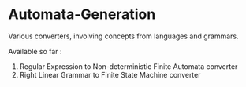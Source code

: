 Automata-Generation
===================

Various converters, involving concepts from languages and grammars.

Available so far :
1. Regular Expression to Non-deterministic Finite Automata converter
2. Right Linear Grammar to Finite State Machine converter
